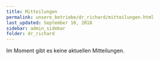 ```yaml
---
title: Mitteilungen
permalink: unsere_betriebe/dr_richard/mitteilungen.html
last_updated: September 10, 2018
sidebar: admin_sidebar
folder: dr_richard
---
```


Im Moment gibt es keine aktuellen Mitteilungen.
